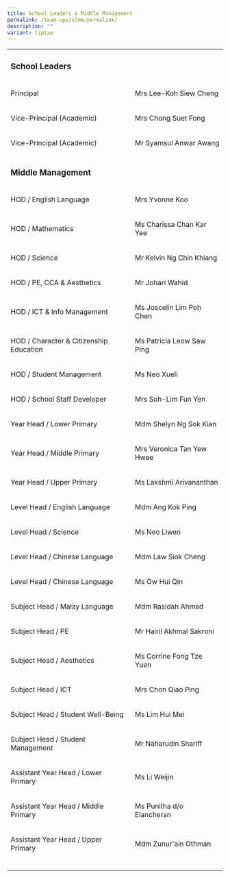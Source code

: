 ```yaml
---
title: School Leaders & Middle Management
permalink: /team-ups/slmm/permalink/
description: ""
variant: tiptap
---
```

<table><tbody><tr><td rowspan="1" colspan="2"><h3><strong>School Leaders</strong></h3></td></tr><tr><td rowspan="1" colspan="1"><p>Principal</p></td><td rowspan="1" colspan="1"><p>Mrs Lee-Koh Siew Cheng</p></td></tr><tr><td rowspan="1" colspan="1"><p>Vice-Principal (Academic)</p></td><td rowspan="1" colspan="1"><p>Mrs Chong Suet Fong</p></td></tr><tr><td rowspan="1" colspan="1"><p>Vice-Principal (Academic)</p></td><td rowspan="1" colspan="1"><p>Mr Syamsul Anwar Awang</p></td></tr><tr><td rowspan="1" colspan="2"><p></p><h3><strong>Middle Management</strong></h3></td></tr><tr><td rowspan="1" colspan="1"><p>HOD / English Language</p></td><td rowspan="1" colspan="1"><p>Mrs Yvonne Koo</p></td></tr><tr><td rowspan="1" colspan="1"><p>HOD / Mathematics</p></td><td rowspan="1" colspan="1"><p>Ms Charissa Chan Kar Yee</p></td></tr><tr><td rowspan="1" colspan="1"><p>HOD / Science</p></td><td rowspan="1" colspan="1"><p>Mr Kelvin Ng Chin Khiang</p></td></tr><tr><td rowspan="1" colspan="1"><p>HOD / PE, CCA &amp; Aesthetics</p></td><td rowspan="1" colspan="1"><p>Mr Johari Wahid</p></td></tr><tr><td rowspan="1" colspan="1"><p>HOD / ICT &amp; Info Management</p></td><td rowspan="1" colspan="1"><p>Ms Joscelin Lim Poh Chen</p></td></tr><tr><td rowspan="1" colspan="1"><p>HOD / Character &amp; Citizenship Education</p></td><td rowspan="1" colspan="1"><p>Ms Patricia Leow Saw Ping</p></td></tr><tr><td rowspan="1" colspan="1"><p>HOD / Student Management</p></td><td rowspan="1" colspan="1"><p>Ms Neo Xueli</p></td></tr><tr><td rowspan="1" colspan="1"><p>HOD / School Staff Developer</p></td><td rowspan="1" colspan="1"><p>Mrs Soh-Lim Fun Yen</p></td></tr><tr><td rowspan="1" colspan="1"><p>Year Head / Lower Primary</p></td><td rowspan="1" colspan="1"><p>Mdm Shelyn Ng Sok Kian</p></td></tr><tr><td rowspan="1" colspan="1"><p>Year Head / Middle Primary</p></td><td rowspan="1" colspan="1"><p>Mrs Veronica Tan Yew Hwee</p></td></tr><tr><td rowspan="1" colspan="1"><p>Year Head / Upper Primary</p></td><td rowspan="1" colspan="1"><p>Ms Lakshmi Arivananthan</p></td></tr><tr><td rowspan="1" colspan="1"><p>Level Head / English Language</p></td><td rowspan="1" colspan="1"><p>Mdm Ang Kok Ping</p></td></tr><tr><td rowspan="1" colspan="1"><p>Level Head / Science</p></td><td rowspan="1" colspan="1"><p>Ms Neo Liwen</p></td></tr><tr><td rowspan="1" colspan="1"><p>Level Head / Chinese Language</p></td><td rowspan="1" colspan="1"><p>Mdm Law Siok Cheng</p></td></tr><tr><td rowspan="1" colspan="1"><p>Level Head / Chinese Language</p></td><td rowspan="1" colspan="1"><p>Ms Ow Hui Qin</p></td></tr><tr><td rowspan="1" colspan="1"><p>Subject Head / Malay Language</p></td><td rowspan="1" colspan="1"><p>Mdm Rasidah Ahmad</p></td></tr><tr><td rowspan="1" colspan="1"><p>Subject Head / PE</p></td><td rowspan="1" colspan="1"><p>Mr Hairil Akhmal Sakroni</p></td></tr><tr><td rowspan="1" colspan="1"><p>Subject Head / Aesthetics</p></td><td rowspan="1" colspan="1"><p>Ms Corrine Fong Tze Yuen</p></td></tr><tr><td rowspan="1" colspan="1"><p>Subject Head / ICT</p></td><td rowspan="1" colspan="1"><p>Mrs Chon Qiao Ping</p></td></tr><tr><td rowspan="1" colspan="1"><p>Subject Head / Student Well-Being</p></td><td rowspan="1" colspan="1"><p>Ms Lim Hui Mei</p></td></tr><tr><td rowspan="1" colspan="1"><p>Subject Head / Student Management</p></td><td rowspan="1" colspan="1"><p>Mr Naharudin Shariff</p></td></tr><tr><td rowspan="1" colspan="1"><p>Assistant Year Head / Lower Primary</p></td><td rowspan="1" colspan="1"><p>Ms Li Weijin</p></td></tr><tr><td rowspan="1" colspan="1"><p>Assistant Year Head / Middle Primary</p></td><td rowspan="1" colspan="1"><p>Ms Punitha d/o Elancheran</p></td></tr><tr><td rowspan="1" colspan="1"><p>Assistant Year Head / Upper Primary</p></td><td rowspan="1" colspan="1"><p>Mdm Zunur'ain Othman</p></td></tr><tr><td rowspan="1" colspan="1"><p></p></td><td rowspan="1" colspan="1"><p></p></td></tr></tbody></table><p></p>